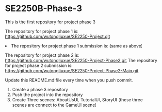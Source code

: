 # SE2250B-Phase-3
This is the first repository for project phase 3 

The repository for project phase 1 is: https://github.com/wutongliuxue/SE2250-Project.git
<li>The repository for project phase 1 submission is: (same as above)</li>

The repository for project phase 2 is: https://github.com/wutongliuxue/SE2250-Project-Phase2.git
The repository for project phase 2 submission is: https://github.com/wutongliuxue/SE2250-Project-Phase2-Main.git 

Update this README.md file every time when you push commit. 

1. Create a phase 3 repository 
2. Push the project into the repository 
3. Create Three scenes: AboutUsUI, TutorialUI, StoryUI (these three scenes are connect to the GameUI scene)
